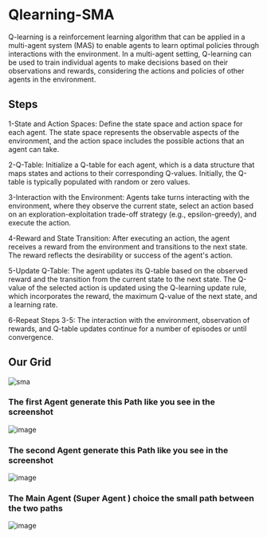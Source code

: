 # Qlearning-SMA

Q-learning is a reinforcement learning algorithm that can be applied in a multi-agent system (MAS) to enable agents to learn optimal policies through interactions with the environment. In a multi-agent setting, Q-learning can be used to train individual agents to make decisions based on their observations and rewards, considering the actions and policies of other agents in the environment.
## Steps
1-State and Action Spaces: Define the state space and action space for each agent. The state space represents the observable aspects of the environment, and the action space includes the possible actions that an agent can take.

2-Q-Table: Initialize a Q-table for each agent, which is a data structure that maps states and actions to their corresponding Q-values. Initially, the Q-table is typically populated with random or zero values.

3-Interaction with the Environment: Agents take turns interacting with the environment, where they observe the current state, select an action based on an exploration-exploitation trade-off strategy (e.g., epsilon-greedy), and execute the action.

4-Reward and State Transition: After executing an action, the agent receives a reward from the environment and transitions to the next state. The reward reflects the desirability or success of the agent's action.

5-Update Q-Table: The agent updates its Q-table based on the observed reward and the transition from the current state to the next state. The Q-value of the selected action is updated using the Q-learning update rule, which incorporates the reward, the maximum Q-value of the next state, and a learning rate.

6-Repeat Steps 3-5: The interaction with the environment, observation of rewards, and Q-table updates continue for a number of episodes or until convergence.
## Our Grid
![sma](https://github.com/MouhtaramSoufiane/Qlearning-SMA/assets/104082651/cbbf6a48-7034-4c09-ad90-50a042898159)

### The first Agent generate this Path like you see in the screenshot 
![image](https://github.com/MouhtaramSoufiane/Qlearning-SMA/assets/104082651/84f92f5f-2270-4e6c-b250-3a690d8b6ad8)
### The second Agent generate this Path like you see in the screenshot 
![image](https://github.com/MouhtaramSoufiane/Qlearning-SMA/assets/104082651/b25d4626-1fd9-46a1-ae0c-d755bfab505b)
### The Main Agent (Super Agent ) choice the small path between the two paths
![image](https://github.com/MouhtaramSoufiane/Qlearning-SMA/assets/104082651/bb583225-5210-4fe4-aec1-598a74ad3d28)
